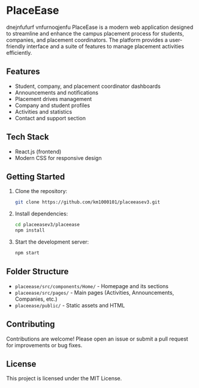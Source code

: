 # PlaceEase
dnejnfufurf vnfurnoqjenfu
PlaceEase is a modern web application designed to streamline and enhance the campus placement process for students, companies, and placement coordinators. The platform provides a user-friendly interface and a suite of features to manage placement activities efficiently.

## Features
- Student, company, and placement coordinator dashboards
- Announcements and notifications
- Placement drives management
- Company and student profiles
- Activities and statistics
- Contact and support section

## Tech Stack
- React.js (frontend)
- Modern CSS for responsive design

## Getting Started
1. Clone the repository:
   ```bash
   git clone https://github.com/km1000101/placeeasev3.git
   ```
2. Install dependencies:
   ```bash
   cd placeeasev3/placeease
   npm install
   ```
3. Start the development server:
   ```bash
   npm start
   ```

## Folder Structure
- `placeease/src/components/Home/` - Homepage and its sections
- `placeease/src/pages/` - Main pages (Activities, Announcements, Companies, etc.)
- `placeease/public/` - Static assets and HTML

## Contributing
Contributions are welcome! Please open an issue or submit a pull request for improvements or bug fixes.

## License
This project is licensed under the MIT License. 